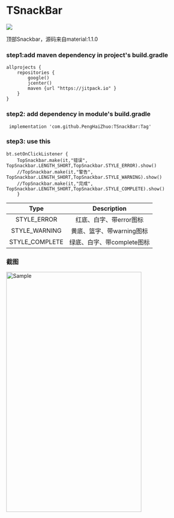 # TSnackBar

[![](https://jitpack.io/v/PengHaiZhuo/TSnackBar.svg)](https://jitpack.io/#PengHaiZhuo/TSnackBar)

顶部Snackbar，源码来自material:1.1.0


### step1:add maven dependency in project's build.gradle

```
allprojects {
    repositories {
        google()
        jcenter()
        maven {url "https://jitpack.io" }
    }
}
```

### step2: add dependency in module's build.gradle
```
 implementation 'com.github.PengHaiZhuo:TSnackBar:Tag'
```

### step3: use this
```
bt.setOnClickListener {
    TopSnackbar.make(it,"错误", TopSnackbar.LENGTH_SHORT,TopSnackbar.STYLE_ERROR).show()
    //TopSnackbar.make(it,"警告", TopSnackbar.LENGTH_SHORT,TopSnackbar.STYLE_WARNING).show()
    //TopSnackbar.make(it,"完成", TopSnackbar.LENGTH_SHORT,TopSnackbar.STYLE_COMPLETE).show()
    }
```

Type|Description
|:--:|:--:|
STYLE_ERROR|红底、白字、带error图标
STYLE_WARNING|黄底、篮字、带warning图标
STYLE_COMPLETE|绿底、白字、带complete图标

### 截图

<img src="https://i.loli.net/2020/07/31/gTospmi2AMXIh6P.png" alt="Sample"  width="360" height="640">
